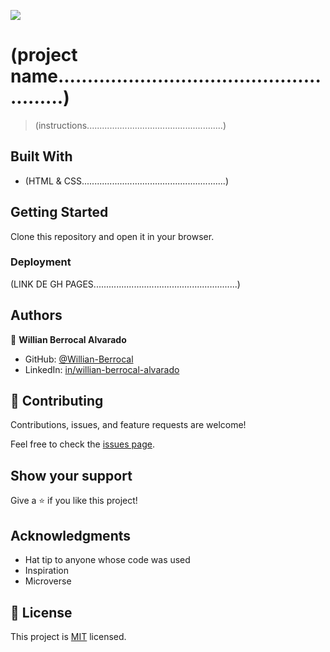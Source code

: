 ![](https://img.shields.io/badge/Microverse-blueviolet)

# (project name......................................................)

> (instructions......................................................)
> 


## Built With

- (HTML & CSS.........................................................)


## Getting Started

Clone this repository and open it in your browser.

### Deployment

(LINK DE GH PAGES.........................................................)


## Authors

👤 **Willian Berrocal Alvarado**

- GitHub: [@Willian-Berrocal](https://github.com/Willian-Berrocal)
- LinkedIn: [in/willian-berrocal-alvarado](https://www.linkedin.com/in/willian-berrocal-alvarado/)


## 🤝 Contributing

Contributions, issues, and feature requests are welcome!

Feel free to check the [issues page](../../issues/).

## Show your support

Give a ⭐️ if you like this project!

## Acknowledgments

- Hat tip to anyone whose code was used
- Inspiration
- Microverse

## 📝 License

This project is [MIT](./LICENSE) licensed.

